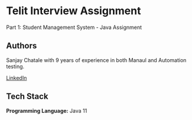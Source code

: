 
# Telit Interview Assignment

Part 1: Student Management System - Java Assignment
## Authors
Sanjay Chatale with 9 years of experience in both Manaul and Automation testing.

[LinkedIn](https://www.linkedin.com/in/sanjay-chatale-69110591/)


## Tech Stack

**Programming Language:** Java 11

